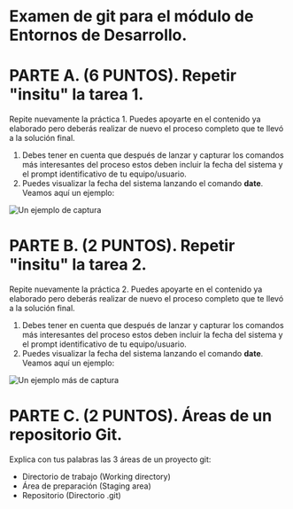 # Examen de git para el módulo de Entornos de Desarrollo.

# PARTE A. (6 PUNTOS). Repetir "insitu" la tarea 1.

Repite nuevamente la práctica 1. Puedes apoyarte en el contenido ya elaborado pero deberás realizar de nuevo el proceso completo que te llevó a la solución final.

1. Debes tener en cuenta que después de lanzar y capturar los comandos más interesantes del proceso estos deben incluir la fecha del sistema y el prompt identificativo de tu equipo/usuario.
2. Puedes visualizar la fecha del sistema lanzando el comando __date__. Veamos aquí un ejemplo:

![Un ejemplo de captura](https://i.imgur.com/bE9LqTa.png)

# PARTE B. (2 PUNTOS). Repetir "insitu" la tarea 2.

Repite nuevamente la práctica 2. Puedes apoyarte en el contenido ya elaborado pero deberás realizar de nuevo el proceso completo que te llevó a la solución final.

1. Debes tener en cuenta que después de lanzar y capturar los comandos más interesantes del proceso estos deben incluir la fecha del sistema y el prompt identificativo de tu equipo/usuario.
2. Puedes visualizar la fecha del sistema lanzando el comando __date__. Veamos aquí un ejemplo:

![Un ejemplo más de captura](https://imgur.com/bDipRcn.png)


# PARTE C. (2 PUNTOS). Áreas de un repositorio Git.

Explica con tus palabras las 3 áreas de un proyecto git:

* Directorio de trabajo (Working directory)
* Área de preparación (Staging area)
* Repositorio (Directorio .git)
